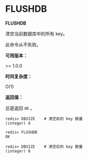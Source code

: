 
# FLUSHDB

**FLUSHDB**

清空当前数据库中的所有 key。

此命令从不失败。

**可用版本：**

&gt;= 1.0.0

**时间复杂度：**

O(1)

**返回值：**

总是返回 `OK` 。

```
redis> DBSIZE    # 清空前的 key 数量
(integer) 4

redis> FLUSHDB
OK

redis> DBSIZE    # 清空后的 key 数量
(integer) 0

```
